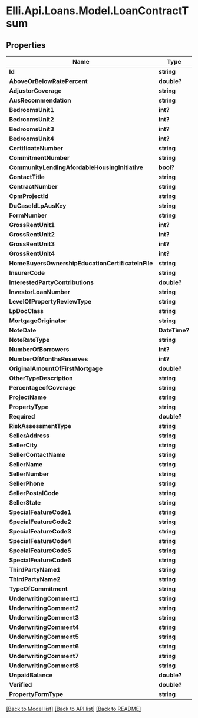 # Elli.Api.Loans.Model.LoanContractTsum
## Properties

Name | Type | Description | Notes
------------ | ------------- | ------------- | -------------
**Id** | **string** |  | [optional] 
**AboveOrBelowRatePercent** | **double?** |  | [optional] 
**AdjustorCoverage** | **string** |  | [optional] 
**AusRecommendation** | **string** |  | [optional] 
**BedroomsUnit1** | **int?** |  | [optional] 
**BedroomsUnit2** | **int?** |  | [optional] 
**BedroomsUnit3** | **int?** |  | [optional] 
**BedroomsUnit4** | **int?** |  | [optional] 
**CertificateNumber** | **string** |  | [optional] 
**CommitmentNumber** | **string** |  | [optional] 
**CommunityLendingAfordableHousingInitiative** | **bool?** |  | [optional] 
**ContactTitle** | **string** |  | [optional] 
**ContractNumber** | **string** |  | [optional] 
**CpmProjectId** | **string** |  | [optional] 
**DuCaseIdLpAusKey** | **string** |  | [optional] 
**FormNumber** | **string** |  | [optional] 
**GrossRentUnit1** | **int?** |  | [optional] 
**GrossRentUnit2** | **int?** |  | [optional] 
**GrossRentUnit3** | **int?** |  | [optional] 
**GrossRentUnit4** | **int?** |  | [optional] 
**HomeBuyersOwnershipEducationCertificateInFile** | **string** |  | [optional] 
**InsurerCode** | **string** |  | [optional] 
**InterestedPartyContributions** | **double?** |  | [optional] 
**InvestorLoanNumber** | **string** |  | [optional] 
**LevelOfPropertyReviewType** | **string** |  | [optional] 
**LpDocClass** | **string** |  | [optional] 
**MortgageOriginator** | **string** |  | [optional] 
**NoteDate** | **DateTime?** |  | [optional] 
**NoteRateType** | **string** |  | [optional] 
**NumberOfBorrowers** | **int?** |  | [optional] 
**NumberOfMonthsReserves** | **int?** |  | [optional] 
**OriginalAmountOfFirstMortgage** | **double?** |  | [optional] 
**OtherTypeDescription** | **string** |  | [optional] 
**PercentageofCoverage** | **string** |  | [optional] 
**ProjectName** | **string** |  | [optional] 
**PropertyType** | **string** |  | [optional] 
**Required** | **double?** |  | [optional] 
**RiskAssessmentType** | **string** |  | [optional] 
**SellerAddress** | **string** |  | [optional] 
**SellerCity** | **string** |  | [optional] 
**SellerContactName** | **string** |  | [optional] 
**SellerName** | **string** |  | [optional] 
**SellerNumber** | **string** |  | [optional] 
**SellerPhone** | **string** |  | [optional] 
**SellerPostalCode** | **string** |  | [optional] 
**SellerState** | **string** |  | [optional] 
**SpecialFeatureCode1** | **string** |  | [optional] 
**SpecialFeatureCode2** | **string** |  | [optional] 
**SpecialFeatureCode3** | **string** |  | [optional] 
**SpecialFeatureCode4** | **string** |  | [optional] 
**SpecialFeatureCode5** | **string** |  | [optional] 
**SpecialFeatureCode6** | **string** |  | [optional] 
**ThirdPartyName1** | **string** |  | [optional] 
**ThirdPartyName2** | **string** |  | [optional] 
**TypeOfCommitment** | **string** |  | [optional] 
**UnderwritingComment1** | **string** |  | [optional] 
**UnderwritingComment2** | **string** |  | [optional] 
**UnderwritingComment3** | **string** |  | [optional] 
**UnderwritingComment4** | **string** |  | [optional] 
**UnderwritingComment5** | **string** |  | [optional] 
**UnderwritingComment6** | **string** |  | [optional] 
**UnderwritingComment7** | **string** |  | [optional] 
**UnderwritingComment8** | **string** |  | [optional] 
**UnpaidBalance** | **double?** |  | [optional] 
**Verified** | **double?** |  | [optional] 
**PropertyFormType** | **string** |  | [optional] 

[[Back to Model list]](../README.md#documentation-for-models) [[Back to API list]](../README.md#documentation-for-api-endpoints) [[Back to README]](../README.md)

